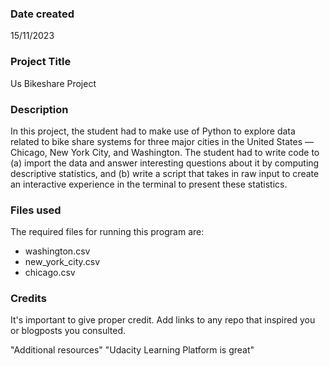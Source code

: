### Date created
15/11/2023

### Project Title
Us Bikeshare Project

### Description
In this project, the student had to make use of Python to explore data related to bike share systems for three major cities in the United States — Chicago, New York City, and Washington. The student had to write code to (a) import the data and answer interesting questions about it by computing descriptive statistics, and (b) write a script that takes in raw input to create an interactive experience in the terminal to present these statistics.

### Files used
The required files for running this program are: 

* washington.csv
* new_york_city.csv
* chicago.csv


### Credits
It's important to give proper credit. Add links to any repo that inspired you or blogposts you consulted.

"Additional resources" 
"Udacity Learning Platform is great" 
